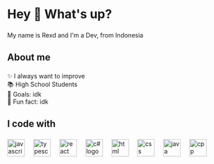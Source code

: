 <h1 align="left">Hey 👋 What's up?</h1>

###

<p align="left">My name is Rexd and I'm a Dev, from Indonesia</p>

###

<h2 align="left">About me</h2>

###

<p align="left">✨ I always want to improve<br>📚 High School Students<br>🎯 Goals: idk<br>🎲 Fun fact: idk</p>

###

<h2 align="left">I code with</h2>

###

<div align="left">
  <img src="https://cdn.jsdelivr.net/gh/devicons/devicon/icons/javascript/javascript-original.svg" height="40" alt="javascript logo"  />
  <img width="12" />
  <img src="https://cdn.jsdelivr.net/gh/devicons/devicon/icons/typescript/typescript-original.svg" height="40" alt="typescript logo"  />
  <img width="12" />
  <img src="https://cdn.jsdelivr.net/gh/devicons/devicon/icons/react/react-original.svg" height="40" alt="react logo"  />
  <img width="12" />
  <img src="https://icon.icepanel.io/Technology/svg/C%23-%28CSharp%29.svg" height="40" alt="c# logo"  />
  <img width="12" />
  <img src="https://icon.icepanel.io/Technology/svg/HTML5.svg" height="40" alt="html logo"  />
  <img width="12" />
  <img src="https://icon.icepanel.io/Technology/svg/CSS3.svg" height="40" alt="css logo"  />
  <img width="12" />
  <img src="https://icon.icepanel.io/Technology/svg/Java.svg" height="40" alt="java logo"  />
  <img width="12" />
  <img src="https://icon.icepanel.io/Technology/svg/C%2B%2B-%28CPlusPlus%29.svg" height="40" alt="cpp logo"  />
</div>

###
